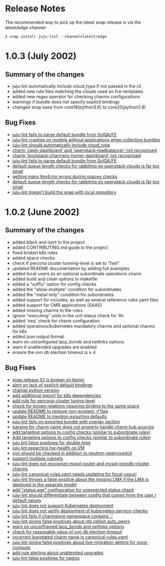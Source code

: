 # Release Notes

The recommended way to pick up the latest snap release is via the latest/edge channel:

```
$ snap install juju-lint --channel=latest/edge
```

# 1.0.3 (July 2002)

## Summary of the changes

- juju-lint automatically include cloud_type if not passed in the cli
- added new rule files matching the clouds used on fce-templates
- added new regex operator for checking charms configurations
- warnings if bundle does not specify explicit bindings
- changed snap base from core18(python3.6) to core20(python3.8)

## Bug Fixes

- [juju-lint fails to parse default bundle from SolQA/FE](https://bugs.launchpad.net/juju-lint/+bug/1972158)
- [juju-lint crashes on models without applications when collecting bundles](https://bugs.launchpad.net/juju-lint/+bug/1929625)
- [juju-lint should automatically include cloud_type](https://bugs.launchpad.net/juju-lint/+bug/1929625)
- [charm 'ceph-dashboard' and 'openstack-loadbalancer' not recognised](https://bugs.launchpad.net/juju-lint/+bug/1965243)
- [charm 'bootstack-charmers-homer-dashboard' not recognised](https://bugs.launchpad.net/juju-lint/+bug/1965244)
- [juju-lint fails to parse default bundle from SolQA/FE](https://bugs.launchpad.net/juju-lint/+bug/1972158)
- [default queue length checks for rabbitmq on openstack clouds is far too small](https://bugs.launchpad.net/juju-lint/+bug/1939748)
- [getting many KeyError errors during spaces checks](https://bugs.launchpad.net/juju-lint/+bug/1979382)
- [default queue length checks for rabbitmq on openstack clouds is far too small](https://bugs.launchpad.net/juju-lint/+bug/1939748)
- [juju-lint doesn't build the snap with local repository](https://bugs.launchpad.net/juju-lint/+bug/1979696)

# 1.0.2 (June 2002)

## Summary of the changes
- added black and isort to the project
- added CONTRIBUTING.md guide to the project
- fixed broken k8s rules
- added space checks
- check if percona cluster tunning-level is set to "fast"
- updated README documentation by adding full examples
- added local-users as an optional subordinate operations charm
- added build and clean options to makefile
- added a "suffix" option for config checks
- added the "allow-multiple" condition for subordinates
- added the "metal only" condition for subordinates
- added support for includes, as well as several reference rules yaml files
- added support for CMR applications (SAAS)
- added missing charms to the rules
- ignore "executing" units in the unit status check for 1hr
- added 'neq' check for charm configuration
- added operations/kubernetes mandatory charms and optional charms for k8s
- added json output format
- warn on unconfigured lacp_bonds and netlinks options
- warn if unattended upgrades are enabled
- ensure the ovn db election timeout is ≥ 4

## Bug Fixes
- [snap release 52 is broken on bionic](https://bugs.launchpad.net/juju-lint/+bug/1979349)
- [alert on lack of explicit default bindings](https://bugs.launchpad.net/juju-lint/+bug/1851485)
- [change python version](https://bugs.launchpad.net/juju-lint/+bug/1977469)
- [add additional import for k8s dependencies](https://bugs.launchpad.net/juju-lint/+bug/1967325)
- [add rule for percona-cluster tuning-level](https://bugs.launchpad.net/juju-lint/+bug/1930892)
- [check for known relations requiring binding to the same space](https://bugs.launchpad.net/juju-lint/+bug/1840814)
- [update README to remove non-existent -f flag](https://bugs.launchpad.net/juju-lint/+bug/1939437)
- [update README to mention exporting defaults](https://bugs.launchpad.net/juju-lint/+bug/1958899)
- [juju-lint fails on exported bundle with overlay section](https://bugs.launchpad.net/juju-lint/+bug/1915934)
- [parsing for charm name does not properly handle charm hub sources](https://bugs.launchpad.net/juju-lint/+bug/1950980)
- [add targeting options to config checks (similar to subordinate rules)](https://bugs.launchpad.net/juju-lint/+bug/1944406)
- [Add targeting options to config checks (similar to subordinate rules)](https://bugs.launchpad.net/juju-lint/+bug/1944406)
- [juju lint-false positives for double nrpe](https://bugs.launchpad.net/juju-lint/+bug/1855858)
- [juju lint expecting hw-health on VM](https://bugs.launchpad.net/juju-lint/+bug/1903973)
- [ovn should be checked in addition to neutron-openvswitch](https://bugs.launchpad.net/juju-lint/+bug/1939434)
- [support multiple rulesets](https://bugs.launchpad.net/juju-lint/+bug/1916045)
- [juju-lint does not recognize mysql-router and mysql-innodb-cluster charms](https://bugs.launchpad.net/juju-lint/+bug/1904038)
- [juju-lint canonical-rules.yaml needs updating for focal-ussuri](https://bugs.launchpad.net/juju-lint/+bug/1896551)
- [juju-lint throws a false positive about the missing LMA if the LMA is deployed in the separate model](https://bugs.launchpad.net/juju-lint/+bug/1897262)
- [add "status age" configuration for unexpected status check](https://code.launchpad.net/~jfguedez/juju-lint/+git/juju-lint/+merge/408516)
- [juju-lint should differentiate between config that comes from the user / default values](https://bugs.launchpad.net/juju-lint/+bug/1943222)
- [juju-lint does not support Kubernetes deployment](https://bugs.launchpad.net/juju-lint/+bug/1805875)
- [juju-lint does not verify deployment of kubernetes-service-checks](https://bugs.launchpad.net/juju-lint/+bug/1940546)
- [juju-lint fails if charmstore namespace contains '.'](https://bugs.launchpad.net/juju-lint/+bug/1934197)
- [juju-lint giving false positives about ntp option auto_peers](https://bugs.launchpad.net/juju-lint/+bug/1905609)
- [warn on unconfigured lacp_bonds and netlinks options](https://bugs.launchpad.net/juju-lint/+bug/1912344)
- [check for reasonable value of ovn db election timeout](https://bugs.launchpad.net/juju-lint/+bug/1904222)
- [incorrect logrotated charm name in canonical-rules.yaml](https://bugs.launchpad.net/juju-lint/+bug/1913405)
- [juju-lint giving false positives about live-migration setting for nova-compute](https://bugs.launchpad.net/juju-lint/+bug/1905608)
- [add rule alerting about unattended upgrades](https://bugs.launchpad.net/juju-lint/+bug/1903720)
- [juju lint-false positives for nagios](https://bugs.launchpad.net/juju-lint/+bug/1855857)
